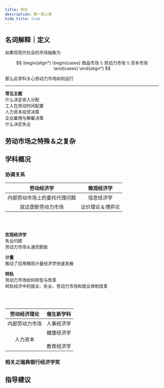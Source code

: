```yaml
---
title: 导论
description: 第一周上课
hide_title: true
---
```


## 名词解释｜定义

如果将现代社会的市场抽象为

$$
\begin{align*}
\begin{cases}
商品市场 \\
劳动力市场 \\
资本市场
\end{cases}
\end{align*}
$$

那么此学科关心劳动力市场如何运行

---

**常见主题**  
什么决定收入分配  
工人在劳动时间配置  
人力资本投资决策  
企业雇佣与解雇决策  
什么决定失业

## 劳动市场之特殊＆之复杂

## 学科概况

### 协调关系

劳动经济学|微观经济学
:---:|:---:
内部劳动市场上的委托代理问题|信息经济学
双边垄断劳动力市场|议价理论＆博弈论

<br></br>

**宏观经济学**  
失业问题  
劳动力市场＆通货膨胀

**计量**  
推动了应用微观计量经济学快速发展


**转轨**  
劳动力市场如何转型与改革  
转轨经济中的就业、失业、劳动力市场和就业体制改革

<br></br>

劳动经济理论|**催生新学科**
:---:|:---:
内部劳动力市场|人事经济学
人力资本|健康经济学<br></br>教育经济学


### 相关之瑞典银行经济学奖

## 指导建议
